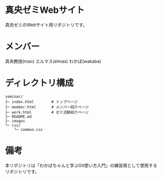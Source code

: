 # 真央ゼミWebサイト
真央ゼミのWebサイト用リポジトリです。

# メンバー
真央教授(mao)
エルマス(elmas)
わかば(wakaba)

# ディレクトリ構成
```
seminar/
├─ index.html        # トップページ
├─ member.html       # メンバー紹介ページ
├─ work.html         # ゼミ活動紹介ページ
├─ README.md
├─ images
└─ css/
    └─ common.css
```

# 備考
本リポジトリは「わかばちゃんと学ぶGit使い方入門」の練習用として使用するリポジトリです。
